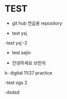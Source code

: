 # TEST

- git hub 연습용 repository

- test ysj

-test ysj -2


- test sejin

- 안녕하세요 브런치

k- digital 11/27 practice

-test ogs 2

-dsdsd